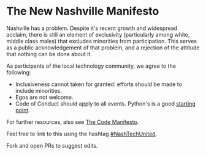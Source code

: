 # The New Nashville Manifesto

Nashville has a problem. Despite it's recent growth and widespread acclaim, there is still an element of exclusivity (particularly among white, middle class males) that excludes minorities from participation. This serves as a public acknowledgement of that problem, and a rejection of the attitude that nothing can be done about it.

As participants of the local technology community, we agree to the following:

* Inclusiveness cannot taken for granted: efforts should be made to include minorities.
* Egos are not welcome.
* Code of Conduct should apply to all events. Python's is a good [starting point](https://github.com/python/pycon-code-of-conduct/blob/master/code_of_conduct.md).

For further resources, also see [The Code Manifesto](http://codemanifesto.com/).

Feel free to link to this using the hashtag [#NashTechUnited](https://twitter.com/search?q=NashTechUnited&src=typd&vertical=default&f=tweets).

Fork and open PRs to suggest edits.

